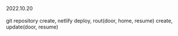 2022.10.20<br>
<br>
git repository create, netlify deploy, rout(door, home, resume) create, update(door, resume)